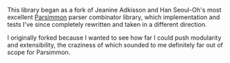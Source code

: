 This library began as a fork of Jeanine Adkisson and Han Seoul-Oh's most
excellent [Parsimmon](https://github.com/jneen/parsimmon) parser combinator
library, which implementation and tests I've since completely rewritten and
taken in a different direction.

I originally forked because I wanted to see how far I could push modularity and
extensibility, the craziness of which sounded to me definitely far out of scope
for Parsimmon.
